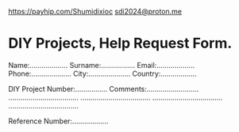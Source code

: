 https://payhip.com/Shumidixioc
sdi2024@proton.me

# DIY Projects, Help Request Form.

Name:...................
Surname:.................
Email:...................
Phone:....................
City:.....................
Country:..................

DIY Project Number:................
Comments:..........................
...................................
...................................
...................................
...................................

Reference Number:..................
